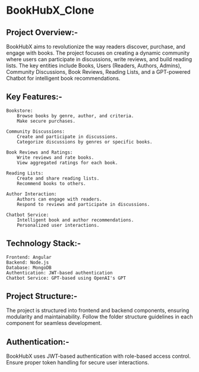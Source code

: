 # BookHubX_Clone

## Project Overview:-

BookHubX aims to revolutionize the way readers discover, purchase, and engage with books. The project focuses on creating a dynamic community where users can participate in discussions, write reviews, and build reading lists. The key entities include Books, Users (Readers, Authors, Admins), Community Discussions, Book Reviews, Reading Lists, and a GPT-powered Chatbot for intelligent book recommendations.

## Key Features:-

    Bookstore:
        Browse books by genre, author, and criteria.
        Make secure purchases.

    Community Discussions:
        Create and participate in discussions.
        Categorize discussions by genres or specific books.

    Book Reviews and Ratings:
        Write reviews and rate books.
        View aggregated ratings for each book.

    Reading Lists:
        Create and share reading lists.
        Recommend books to others.

    Author Interaction:
        Authors can engage with readers.
        Respond to reviews and participate in discussions.

    Chatbot Service:
        Intelligent book and author recommendations.
        Personalized user interactions.

## Technology Stack:-

    Frontend: Angular
    Backend: Node.js
    Database: MongoDB
    Authentication: JWT-based authentication
    Chatbot Service: GPT-based using OpenAI's GPT

## Project Structure:-

The project is structured into frontend and backend components, ensuring modularity and maintainability. Follow the folder structure guidelines in each component for seamless development.

## Authentication:-

BookHubX uses JWT-based authentication with role-based access control. Ensure proper token handling for secure user interactions.
